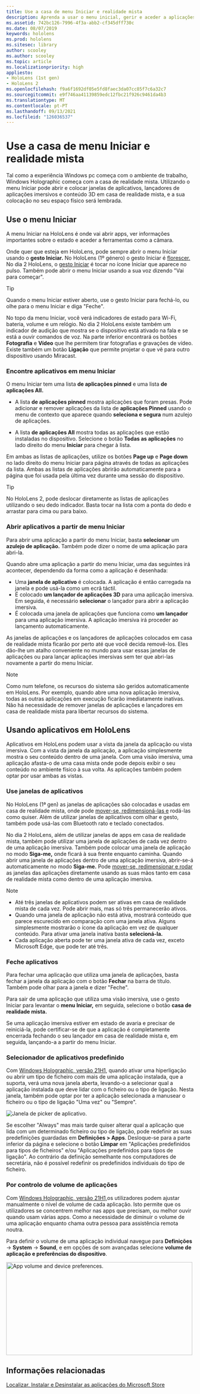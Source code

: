 ```yaml
---
title: Use a casa de menu Iniciar e realidade mista
description: Aprenda a usar o menu inicial, gerir e aceder a aplicações, e navegar na casa de realidade mista em HoloLens dispositivos.
ms.assetid: 742bc126-7996-4f3a-abb2-cf345dff730c
ms.date: 08/07/2019
keywords: hololens
ms.prod: hololens
ms.sitesec: library
author: scooley
ms.author: scooley
ms.topic: article
ms.localizationpriority: high
appliesto:
- HoloLens (1st gen)
- HoloLens 2
ms.openlocfilehash: f9a6f1692df05e5fd8faec3da07cc85f7c6a32c7
ms.sourcegitcommit: e9f746aa41139859edc12fbc21f926c9461da4b3
ms.translationtype: MT
ms.contentlocale: pt-PT
ms.lasthandoff: 09/13/2021
ms.locfileid: "126036537"
---
```

# <a name="use-the-start-menu-and-mixed-reality-home"></a>Use a casa de menu Iniciar e realidade mista

Tal como a experiência Windows pc começa com o ambiente de trabalho, Windows Holographic começa com a casa de realidade mista.  Utilizando o menu Iniciar pode abrir e colocar janelas de aplicativos, lançadores de aplicações imersivos e conteúdo 3D em casa de realidade mista, e a sua colocação no seu espaço físico será lembrada.

## <a name="use-the-start-menu"></a>Use o menu Iniciar

A menu Iniciar na HoloLens é onde vai abrir apps, ver informações importantes sobre o estado e aceder a ferramentas como a câmara.

Onde quer que esteja em HoloLens, pode sempre abrir o menu Iniciar usando o **gesto Iniciar.**  No HoloLens (1º género) o gesto Iniciar é [florescer.](https://support.microsoft.com/help/12644/hololens-use-gestures) No dia 2 HoloLens, o [gesto Iniciar](hololens2-basic-usage.md#start-gesture) é tocar no ícone Iniciar que aparece no pulso.  Também pode abrir o menu Iniciar usando a sua voz dizendo "Vai para começar".

> [!TIP]
> Quando o menu Iniciar estiver aberto, use o gesto Iniciar para fechá-lo, ou olhe para o menu Iniciar e diga "Feche".

No topo da menu Iniciar, você verá indicadores de estado para Wi-Fi, bateria, volume e um relógio. No dia 2 HoloLens existe também um indicador de audição que mostra se o dispositivo está ativado na fala e se está a ouvir comandos de voz. Na parte inferior encontrará os botões **Fotografia** e **Vídeo** que lhe permitem tirar fotografias e gravações de vídeo.  Existe também um botão **Ligação** que permite projetar o que vê para outro dispositivo usando Miracast.

### <a name="find-apps-on-start-menu"></a>Encontre aplicativos em menu Iniciar

O menu Iniciar tem uma lista **de aplicações pinned** e uma lista **de aplicações All.**

- A lista **de aplicações pinned** mostra aplicações que foram presas. Pode adicionar e remover aplicações da lista de **aplicações Pinned** usando o menu de contexto que aparece quando **seleciona e segura** num azulejo de aplicações.

- A lista **de aplicações All** mostra todas as aplicações que estão instaladas no dispositivo.  Selecione o botão **Todas as aplicações** no lado direito do menu **Iniciar** para chegar à lista.

Em ambas as listas de aplicações, utilize os botões **Page up** e **Page down** no lado direito do menu Iniciar para página através de todas as aplicações da lista.  Ambas as listas de aplicações abrirão automaticamente para a página que foi usada pela última vez durante uma sessão do dispositivo.

> [!TIP]
> No HoloLens 2, pode deslocar diretamente as listas de aplicações utilizando o seu dedo indicador. Basta tocar na lista com a ponta do dedo e arrastar para cima ou para baixo.

### <a name="open-apps-from-start-menu"></a>Abrir aplicativos a partir de menu Iniciar

Para abrir uma aplicação a partir do menu Iniciar, basta **selecionar** um **azulejo de aplicação.** Também pode dizer o nome de uma aplicação para abri-la.

Quando abre uma aplicação a partir do menu Iniciar, uma das seguintes irá acontecer, dependendo da forma como a aplicação é desenhada:

- Uma **janela de aplicativo** é colocada. A aplicação é então carregada na janela e pode usá-la como um ecrã táctil.
- É colocado **um lançador de aplicações 3D** para uma aplicação imersiva. Em seguida, é necessário **selecionar** o lançador para abrir a aplicação imersiva.
- É colocada uma janela de aplicações que funciona como **um lançador** para uma aplicação imersiva. A aplicação imersiva irá proceder ao lançamento automaticamente.

As janelas de aplicações e os lançadores de aplicações colocados em casa de realidade mista ficarão por perto até que você decida removê-los.  Eles dão-lhe um atalho conveniente no mundo para usar essas janelas de aplicações ou para lançar aplicações imersivas sem ter que abri-las novamente a partir do menu Iniciar. 

> [!NOTE]
>Como num telefone, os recursos do sistema são geridos automaticamente em HoloLens.  Por exemplo, quando abre uma nova aplicação imersiva, todas as outras aplicações em execução ficarão imediatamente inativas. Não há necessidade de remover janelas de aplicações e lançadores em casa de realidade mista para libertar recursos do sistema. 

## <a name="using-apps-on-hololens"></a>Usando aplicativos em HoloLens

Aplicativos em HoloLens podem usar a vista da janela da aplicação ou vista imersiva. Com a vista da janela da aplicação, a aplicação simplesmente mostra o seu conteúdo dentro de uma janela. Com uma visão imersiva, uma aplicação afasta-o de uma casa mista onde pode depois exibir o seu conteúdo no ambiente físico à sua volta. As aplicações também podem optar por usar ambas as vistas.

### <a name="use-app-windows"></a>Use janelas de aplicativos

No HoloLens (1ª gen) as janelas de aplicações são colocadas e usadas em casa de realidade mista, onde pode [mover-se, redimensioná-las e](hololens1-basic-usage.md#move-resize-and-rotate-apps) rodá-las como quiser. Além de utilizar janelas de aplicativos com olhar e gesto, também pode usá-las com Bluetooth rato e teclado conectados.

No dia 2 HoloLens, além de utilizar janelas de apps em casa de realidade mista, também pode utilizar uma janela de aplicações de cada vez dentro de uma aplicação imersiva. Também pode colocar uma janela de aplicação no modo **Siga-me,** onde ficará à sua frente enquanto caminha. Quando abrir uma janela de aplicações dentro de uma aplicação imersiva, abrir-se-á automaticamente no modo **Siga-me.** Pode [mover-se, redimensionar e rodar](hololens2-basic-usage.md#move-resize-and-rotate-holograms) as janelas das aplicações diretamente usando as suas mãos tanto em casa de realidade mista como dentro de uma aplicação imersiva.

> [!NOTE]
>
> - Até três janelas de aplicativos podem ser ativas em casa de realidade mista de cada vez. Pode abrir mais, mas só três permanecerão ativos.
> - Quando uma janela de aplicação não está ativa, mostrará conteúdo que parece escurecido em comparação com uma janela ativa.  Alguns simplesmente mostrarão o ícone da aplicação em vez de qualquer conteúdo.  Para ativar uma janela inativa basta **selecioná-la.**
> - Cada aplicação aberta pode ter uma janela ativa de cada vez, exceto Microsoft Edge, que pode ter até três.

### <a name="close-apps"></a>Feche aplicativos

Para fechar uma aplicação que utiliza uma janela de aplicações, basta fechar a janela da aplicação com o botão **Fechar** na barra de título.  Também pode olhar para a janela e dizer "Feche".

Para sair de uma aplicação que utiliza uma visão imersiva, use o gesto Iniciar para levantar o **menu Iniciar,** em seguida, selecione o botão **casa de realidade mista.**

Se uma aplicação imersiva estiver em estado de avaria e precisar de reiniciá-la, pode certificar-se de que a aplicação é completamente encerrada fechando o seu lançador em casa de realidade mista e, em seguida, lançando-a a partir do menu Iniciar.

### <a name="default-app-picker"></a>Selecionador de aplicativos predefinido

Com [Windows Holographic, versão 21H1](hololens-release-notes.md#windows-holographic-version-21h1), quando ativar uma hiperligação ou abrir um tipo de ficheiro com mais de uma aplicação instalada, que a suporta, verá uma nova janela aberta, levando-o a selecionar qual a aplicação instalada que deve lidar com o ficheiro ou o tipo de ligação. Nesta janela, também pode optar por ter a aplicação selecionada a manusear o ficheiro ou o tipo de ligação "Uma vez" ou "Sempre".

![Janela de picker de aplicativo.](images/default-app-picker.png)

Se escolher "Always" mas mais tarde quiser alterar qual a aplicação que lida com um determinado ficheiro ou tipo de ligação, pode redefinir as suas predefinições guardadas em **Definições > Apps**. Desloque-se para a parte inferior da página e selecione o botão **Limpar** em "Aplicações predefinidos para tipos de ficheiros" e/ou "Aplicações predefinidos para tipos de ligação". Ao contrário da definição semelhante nos computadores de secretária, não é possível redefinir os predefinidos individuais do tipo de ficheiro.

### <a name="per-app-volume-control"></a>Por controlo de volume de aplicações

Com [Windows Holographic, versão 21H1,](hololens-release-notes.md#windows-holographic-version-21h1)os utilizadores podem ajustar manualmente o nível de volume de cada aplicação. Isto permite que os utilizadores se concentrem melhor nas apps que precisam, ou melhor ouvir quando usam várias apps. Como a necessidade de diminuir o volume de uma aplicação enquanto chama outra pessoa para assistência remota noutra.

Para definir o volume de uma aplicação individual navegue para **Definições**  ->  **System**  ->  **Sound**, e em opções de som avançadas selecione **volume de aplicação e preferências do dispositivo**.

 <img alt="App volume and device preferences." src="./images/volume-per-app.jpg" width="500" height="250" />

## <a name="related-info"></a>Informações relacionadas

[Localizar, Instalar e Desinstalar as aplicações do Microsoft Store](holographic-store-apps.md)
